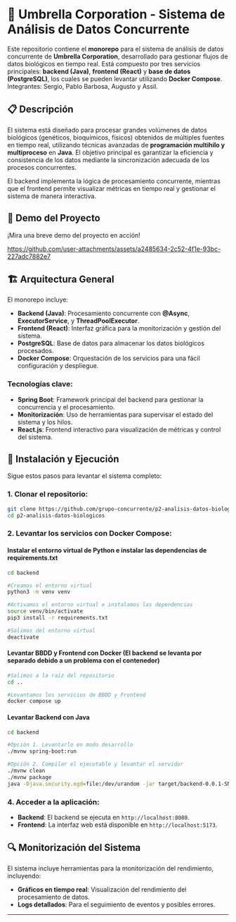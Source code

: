 # 🧬 Umbrella Corporation - Sistema de Análisis de Datos Concurrente

Este repositorio contiene el **monorepo** para el sistema de análisis de datos concurrente de **Umbrella Corporation**, desarrollado para gestionar flujos de datos biológicos en tiempo real. Está compuesto por tres servicios principales: **backend (Java)**, **frontend (React)** y **base de datos (PostgreSQL)**, los cuales se pueden levantar utilizando **Docker Compose**. Integrantes: Sergio, Pablo Barbosa, Augusto y Assil.

## 📋 Descripción

El sistema está diseñado para procesar grandes volúmenes de datos biológicos (genéticos, bioquímicos, físicos) obtenidos de múltiples fuentes en tiempo real, utilizando técnicas avanzadas de **programación multihilo y multiproceso** en **Java**. El objetivo principal es garantizar la eficiencia y consistencia de los datos mediante la sincronización adecuada de los procesos concurrentes.

El backend implementa la lógica de procesamiento concurrente, mientras que el frontend permite visualizar métricas en tiempo real y gestionar el sistema de manera interactiva.

## 🎥 Demo del Proyecto

¡Mira una breve demo del proyecto en acción!




https://github.com/user-attachments/assets/a2485634-2c52-4f1e-93bc-227adc7882e7





## 🏗️ Arquitectura General

El monorepo incluye:

- **Backend (Java)**: Procesamiento concurrente con **@Async**, **ExecutorService**, y **ThreadPoolExecutor**.
- **Frontend (React)**: Interfaz gráfica para la monitorización y gestión del sistema.
- **PostgreSQL**: Base de datos para almacenar los datos biológicos procesados.
- **Docker Compose**: Orquestación de los servicios para una fácil configuración y despliegue.

### Tecnologías clave:

- **Spring Boot**: Framework principal del backend para gestionar la concurrencia y el procesamiento.
- **Monitorización**: Uso de herramientas para supervisar el estado del sistema y los hilos.
- **React.js**: Frontend interactivo para visualización de métricas y control del sistema.

## 🚀 Instalación y Ejecución

Sigue estos pasos para levantar el sistema completo:

### 1. Clonar el repositorio:

```bash
git clone https://github.com/grupo-concurrente/p2-analisis-datos-biologicos
cd p2-analisis-datos-biologicos
```

### 2. Levantar los servicios con Docker Compose:

#### Instalar el entorno virtual de Python e instalar las dependencias de requirements.txt
```bash
cd backend

#Creamos el entorno virtual
python3 -m venv venv

#Activamos el entorno virtual e instalamos las dependencias
source venv/bin/activate
pip3 install -r requirements.txt

#Salimos del entorno virtual
deactivate
```

#### Levantar BBDD y Frontend con Docker (El backend se levanta por separado debido a un problema con el contenedor)

```bash
#Salimos a la raíz del repositorio
cd ..

#Levantamos los servicios de BBDD y Frontend
docker compose up
```

#### Levantar Backend con Java

```bash
cd backend

#Opción 1. Levantarlo en modo desarrollo
./mvnw spring-boot:run

#Opción 2. Compilar el ejecutable y levantar el servidor
./mvnw clean
./mvnw package
java -Djava.security.egd=file:/dev/urandom -jar target/backend-0.0.1-SNAPSHOT.jar
```

### 4. Acceder a la aplicación:

- **Backend**: El backend se ejecuta en `http://localhost:8080`.
- **Frontend**: La interfaz web está disponible en `http://localhost:5173`.

## 🔍 Monitorización del Sistema

El sistema incluye herramientas para la monitorización del rendimiento, incluyendo:

- **Gráficos en tiempo real**: Visualización del rendimiento del procesamiento de datos.
- **Logs detallados**: Para el seguimiento de eventos y posibles errores.

---
